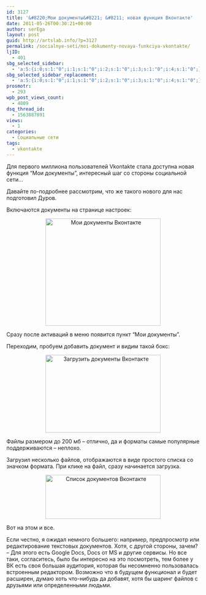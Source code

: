 ```yaml
---
id: 3127
title: '&#8220;Мои документы&#8221; &#8211; новая функция Вконтакте'
date: 2011-05-26T00:30:21+00:00
author: serEga
layout: post
guid: http://artslab.info/?p=3127
permalink: /socialnye-seti/moi-dokumenty-novaya-funkciya-vkontakte/
ljID:
  - 401
sbg_selected_sidebar:
  - 'a:5:{i:0;s:1:"0";i:1;s:1:"0";i:2;s:1:"0";i:3;s:1:"0";i:4;s:1:"0";}'
sbg_selected_sidebar_replacement:
  - 'a:5:{i:0;s:1:"0";i:1;s:1:"0";i:2;s:1:"0";i:3;s:1:"0";i:4;s:1:"0";}'
prosmotr:
  - 293
wpb_post_views_count:
  - 4809
dsq_thread_id:
  - 1563887891
views:
  - 1
categories:
  - Социальные сети
tags:
  - vkontakte
---
```

Для первого миллиона пользователей Vkontakte стала доступна новая функция &#8220;Мои документы&#8221;, интересный шаг со стороны социальной сети&#8230;

Давайте по-подробнее рассмотрим, что же такого нового для нас подготовил Дуров.

Включаются документы на странице настроек:



<center>
  <a href="http://googledrive.com/host/0B9lHVSSSdxdxd0hjdUdmRzY3Tjg/dokumenti_vkonakte.jpg"><img src="http://googledrive.com/host/0B9lHVSSSdxdxd0hjdUdmRzY3Tjg/dokumenti_vkonakte-300x280.jpg" alt="Мои документы Вконтакте" title="dokumenti_vkonakte" width="300" height="280" class="alignnone size-medium wp-image-3128" srcset="http://googledrive.com/host/0B9lHVSSSdxdxd0hjdUdmRzY3Tjg/dokumenti_vkonakte-300x280.jpg 300w, http://googledrive.com/host/0B9lHVSSSdxdxd0hjdUdmRzY3Tjg/dokumenti_vkonakte.jpg 470w" sizes="(max-width: 300px) 100vw, 300px" /></a>
</center>

<!--more-->

Сразу после активаций в меню появится пункт &#8220;Мои документы&#8221;.

Переходим, пробуем добавить документ и видим такой бокс:

<center>
  <a href="http://googledrive.com/host/0B9lHVSSSdxdxd0hjdUdmRzY3Tjg/dokumenti_vkonakte2.jpg"><img src="http://googledrive.com/host/0B9lHVSSSdxdxd0hjdUdmRzY3Tjg/dokumenti_vkonakte2-300x203.jpg" alt="Загрузить документы Вконтакте" title="dokumenti_vkonakte2" width="300" height="203" class="alignnone size-medium wp-image-3129" /></a>
</center>

Файлы размером до 200 мб &#8211; отлично, да и форматы самые популярные поддерживаются &#8211; неплохо.

Загрузил несколько файлов, отображаются в виде простого списка со значком формата. При клике на файл, сразу начинается загрузка.

<center>
  <a href="http://googledrive.com/host/0B9lHVSSSdxdxd0hjdUdmRzY3Tjg/dokumenti_vkonakte3.jpg"><img src="http://googledrive.com/host/0B9lHVSSSdxdxd0hjdUdmRzY3Tjg/dokumenti_vkonakte3-300x115.jpg" alt="Список документов Вконтакте" title="dokumenti_vkonakte3" width="300" height="115" class="alignnone size-medium wp-image-3130" srcset="http://googledrive.com/host/0B9lHVSSSdxdxd0hjdUdmRzY3Tjg/dokumenti_vkonakte3-300x115.jpg 300w, http://googledrive.com/host/0B9lHVSSSdxdxd0hjdUdmRzY3Tjg/dokumenti_vkonakte3.jpg 635w" sizes="(max-width: 300px) 100vw, 300px" /></a>
</center>

Вот на этом и все.

Если честно, я ожидал немного большего: например, предпросмотр или редактирование текстовых документов. Хотя, с другой стороны, зачем? &#8211; Для этого есть Google Docs, Docs от MS и другие сервисы. Но все таки, согласитесь, было бы интересно на это посмотреть, тем более у ВК есть своя большая аудитория, которая бы несомненно пользовалась встроенным редактором. Возможно что в будущем функционал и будет расширен, думаю хоть что-нибудь да добавят, хотя бы шаринг файлов с друзьями или определенными людьми.